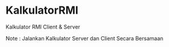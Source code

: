 # KalkulatorRMI
Kalkulator RMI Client &amp; Server

Note : Jalankan Kalkulator Server dan Client Secara Bersamaan
